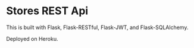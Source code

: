 # Stores REST Api

This is built with Flask, Flask-RESTful, Flask-JWT, and Flask-SQLAlchemy.

Deployed  on Heroku.